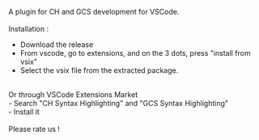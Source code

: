 A plugin for CH and GCS development for VSCode. <br/>
<br/>
Installation : <br/>
- Download the release <br/>
- From vscode, go to extensions, and on the 3 dots, press "install from vsix" <br/>
- Select the vsix file from the extracted package. <br/>
<br/>
Or through VSCode Extensions Market <br/>
- Search "CH Syntax Highlighting" and "GCS Syntax Highlighting" <br/>
- Install it <br/>
<br/>
Please rate us !
